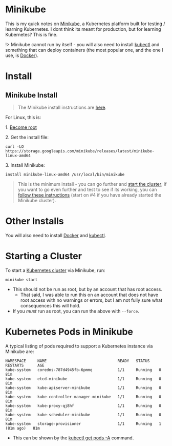 # Minikube  

This is my quick notes on [Minikube](https://minikube.sigs.k8s.io/docs/), a Kubernetes platform built for testing / learning Kubernetes. I dont think its meant for production, but for learning Kubernetes? This is fine.  

!> Minikube cannot run by itself - you will also need to install [kubectl](operating_systems/kubernetes/kubectl?id=install) and something that can deploy containers (the most popular one, and the one I use, is [Docker](operating_systems/docker/docker_basics?id=docker-engine-installation-ubuntu)).  

# Install  

## Minikube Install  

> The Minikube install instructions are [here](https://minikube.sigs.k8s.io/docs/start/). 

For Linux, this is:  

1\. [Become root](/operating_systems/ubuntu/linux_notes?id=becoming-root)

2\. Get the install file: 
```
curl -LO https://storage.googleapis.com/minikube/releases/latest/minikube-linux-amd64
```  

3\. Install Minikube:  
```
install minikube-linux-amd64 /usr/local/bin/minikube
```  

> This is the minimum install - you can go further and [start the cluster](operating_systems/kubernetes/minikube?id=starting-a-cluster); if you want to go even further and test to see if its working, you can [follow these instructions](https://minikube.sigs.k8s.io/docs/start/) (start on #4 if you have already started the Minikube cluster). 

# Other Installs  

You will also need to install [Docker](operating_systems/docker/docker_basics?id=docker-engine-installation-ubuntu) and [kubectl](operating_systems/kubernetes/kubectl?id=install).  

# Starting a Cluster  

To start a [Kubernetes cluster](operating_systems/kubernetes/kubernetes_basics?id=cluster) via Minikube, run:  
```
minikube start 
```  
* This should not be run as root, but by an account that has root access.  
   * That said, I was able to run this on an account that does not have root access with no warnings or errors, but I am not fully sure what consequences this will hold.  
* If you _must_ run as root, you can run the above with `--force`.  

# Kubernetes Pods in Minikube  

A typical listing of pods required to support a Kubernetes instance via Minikube are:  
```
NAMESPACE     NAME                               READY   STATUS    RESTARTS      AGE
kube-system   coredns-787d4945fb-6pmmq           1/1     Running   0             81m
kube-system   etcd-minikube                      1/1     Running   0             81m
kube-system   kube-apiserver-minikube            1/1     Running   0             81m
kube-system   kube-controller-manager-minikube   1/1     Running   0             81m
kube-system   kube-proxy-qj8hf                   1/1     Running   0             81m
kube-system   kube-scheduler-minikube            1/1     Running   0             81m
kube-system   storage-provisioner                1/1     Running   1 (81m ago)   81m
```  
* This can be shown by the [kubectl get pods -A](operating_systems/kubernetes/kubectl?id=get-pods) command.  
